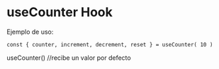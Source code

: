 # useCounter Hook

Ejemplo de uso:
```
const { counter, increment, decrement, reset } = useCounter( 10 )

```

useCounter() //recibe un valor por defecto